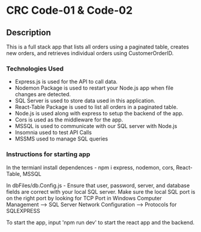 # CRC Code-01 & Code-02

## Description
This is a full stack app that lists all orders using a paginated table, creates new orders, and retrieves individual orders using CustomerOrderID.

### Technologies Used
-   Express.js is used for the API to call data.
-   Nodemon Package is used to restart your Node.js app when file changes are detected.
-   SQL Server is used to store data used in this application.
-   React-Table Package is used to list all orders in a paginated table.
-   Node.js is used along with express to setup the backend of the app.
-   Cors is used as the middleware for the app.
-   MSSQL is used to communicate with our SQL server with Node.js
-   Insomnia used to test API Calls
-   MSSMS used to manage SQL queries

### Instructions for starting app
In the termianl install dependences
    - npm i express, nodemon, cors, React-Table, MSSQL
    
In dbFiles/db.Config.js 
    - Ensure that user, password, server, and database fields are correct with your local SQL server. Make sure the local SQL port is on the right port by looking for TCP Port in Windows Computer Management --> SQL Server Network Configuration --> Protocols for SQLEXPRESS
    
To start the app, input 'npm run dev' to start the react app and the backend.